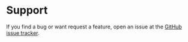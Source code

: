 
# Support

If you find a bug or want request a feature, open an issue at the [GitHub issue tracker](https://github.com/databio/lucidoc/issues).
